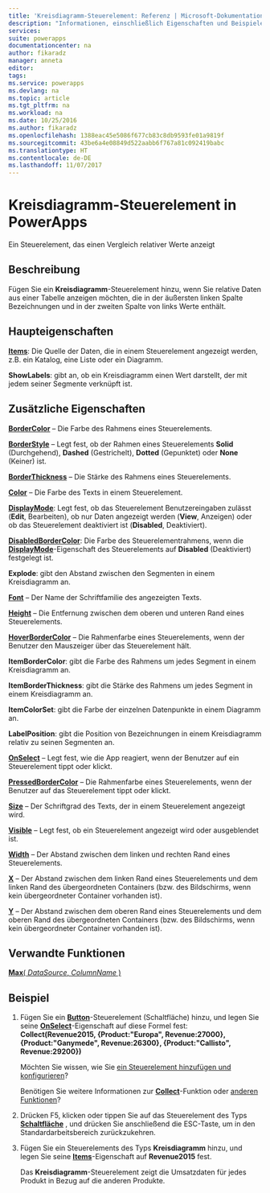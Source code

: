 ```yaml
---
title: 'Kreisdiagramm-Steuerelement: Referenz | Microsoft-Dokumentation'
description: "Informationen, einschließlich Eigenschaften und Beispiele, zum Kreisdiagramm-Steuerelement"
services: 
suite: powerapps
documentationcenter: na
author: fikaradz
manager: anneta
editor: 
tags: 
ms.service: powerapps
ms.devlang: na
ms.topic: article
ms.tgt_pltfrm: na
ms.workload: na
ms.date: 10/25/2016
ms.author: fikaradz
ms.openlocfilehash: 1388eac45e5086f677cb83c8db9593fe01a9819f
ms.sourcegitcommit: 43be6a4e08849d522aabb6f767a81c092419babc
ms.translationtype: HT
ms.contentlocale: de-DE
ms.lasthandoff: 11/07/2017
---
```

# <a name="pie-chart-control-in-powerapps"></a>Kreisdiagramm-Steuerelement in PowerApps
Ein Steuerelement, das einen Vergleich relativer Werte anzeigt

## <a name="description"></a>Beschreibung
Fügen Sie ein **Kreisdiagramm**-Steuerelement hinzu, wenn Sie relative Daten aus einer Tabelle anzeigen möchten, die in der äußersten linken Spalte Bezeichnungen und in der zweiten Spalte von links Werte enthält.

## <a name="key-properties"></a>Haupteigenschaften
**[Items](properties-core.md)**: Die Quelle der Daten, die in einem Steuerelement angezeigt werden, z.B. ein Katalog, eine Liste oder ein Diagramm.

**ShowLabels**: gibt an, ob ein Kreisdiagramm einen Wert darstellt, der mit jedem seiner Segmente verknüpft ist.

## <a name="additional-properties"></a>Zusätzliche Eigenschaften
**[BorderColor](properties-color-border.md)** – Die Farbe des Rahmens eines Steuerelements.

**[BorderStyle](properties-color-border.md)** – Legt fest, ob der Rahmen eines Steuerelements **Solid** (Durchgehend), **Dashed** (Gestrichelt), **Dotted** (Gepunktet) oder **None** (Keiner) ist.

**[BorderThickness](properties-color-border.md)** – Die Stärke des Rahmens eines Steuerelements.

**[Color](properties-color-border.md)** – Die Farbe des Texts in einem Steuerelement.

**[DisplayMode](properties-core.md)**: Legt fest, ob das Steuerelement Benutzereingaben zulässt (**Edit**, Bearbeiten), ob nur Daten angezeigt werden (**View**, Anzeigen) oder ob das Steuerelement deaktiviert ist (**Disabled**, Deaktiviert).

**[DisabledBorderColor](properties-color-border.md)**: Die Farbe des Steuerelementrahmens, wenn die **[DisplayMode](properties-core.md)**-Eigenschaft des Steuerelements auf **Disabled** (Deaktiviert) festgelegt ist.

**Explode**: gibt den Abstand zwischen den Segmenten in einem Kreisdiagramm an.

**[Font](properties-text.md)** – Der Name der Schriftfamilie des angezeigten Texts.

**[Height](properties-size-location.md)** – Die Entfernung zwischen dem oberen und unteren Rand eines Steuerelements.

**[HoverBorderColor](properties-color-border.md)** – Die Rahmenfarbe eines Steuerelements, wenn der Benutzer den Mauszeiger über das Steuerelement hält.

**ItemBorderColor**: gibt die Farbe des Rahmens um jedes Segment in einem Kreisdiagramm an.

**ItemBorderThickness**: gibt die Stärke des Rahmens um jedes Segment in einem Kreisdiagramm an.

**ItemColorSet**: gibt die Farbe der einzelnen Datenpunkte in einem Diagramm an.

**LabelPosition**: gibt die Position von Bezeichnungen in einem Kreisdiagramm relativ zu seinen Segmenten an.

**[OnSelect](properties-core.md)** – Legt fest, wie die App reagiert, wenn der Benutzer auf ein Steuerelement tippt oder klickt.

**[PressedBorderColor](properties-color-border.md)** – Die Rahmenfarbe eines Steuerelements, wenn der Benutzer auf das Steuerelement tippt oder klickt.

**[Size](properties-text.md)** – Der Schriftgrad des Texts, der in einem Steuerelement angezeigt wird.

**[Visible](properties-core.md)** – Legt fest, ob ein Steuerelement angezeigt wird oder ausgeblendet ist.

**[Width](properties-size-location.md)** – Der Abstand zwischen dem linken und rechten Rand eines Steuerelements.

**[X](properties-size-location.md)** – Der Abstand zwischen dem linken Rand eines Steuerelements und dem linken Rand des übergeordneten Containers (bzw. des Bildschirms, wenn kein übergeordneter Container vorhanden ist).

**[Y](properties-size-location.md)** – Der Abstand zwischen dem oberen Rand eines Steuerelements und dem oberen Rand des übergeordneten Containers (bzw. des Bildschirms, wenn kein übergeordneter Container vorhanden ist).

## <a name="related-functions"></a>Verwandte Funktionen
[**Max**( *DataSource*, *ColumnName* )](../functions/function-aggregates.md)

## <a name="example"></a>Beispiel
1. Fügen Sie ein **[Button](control-button.md)**-Steuerelement (Schaltfläche) hinzu, und legen Sie seine **[OnSelect](properties-core.md)**-Eigenschaft auf diese Formel fest:<br>
   **Collect(Revenue2015, {Product:"Europa", Revenue:27000}, {Product:"Ganymede", Revenue:26300}, {Product:"Callisto", Revenue:29200})**
   
    Möchten Sie wissen, wie Sie [ein Steuerelement hinzufügen und konfigurieren](../add-configure-controls.md)?
   
    Benötigen Sie weitere Informationen zur **[Collect](../functions/function-clear-collect-clearcollect.md)**-Funktion oder [anderen Funktionen](../formula-reference.md)?
2. Drücken F5, klicken oder tippen Sie auf das Steuerelement des Typs **[Schaltfläche](control-button.md)** , und drücken Sie anschließend die ESC-Taste, um in den Standardarbeitsbereich zurückzukehren.
3. Fügen Sie ein Steuerelements des Typs **Kreisdiagramm** hinzu, und legen Sie seine  **[Items](properties-core.md)**-Eigenschaft auf **Revenue2015** fest.
   
    Das **Kreisdiagramm**-Steuerelement zeigt die Umsatzdaten für jedes Produkt in Bezug auf die anderen Produkte.

